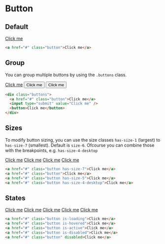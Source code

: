 ---
---

# Button

## Default

<div class="cleacss-demo">
  <a href="#" class="button">Click me</a>
</div>

```html
<a href="#" class="button">Click me</a>
```

## Group

You can group multiple buttons by using the `.buttons` class.

<div class="cleacss-demo">
  <div class="buttons">
    <a href="#" class="button">Click me</a>
    <input type="submit" value="Click me" />
    <button>Click me</button>
  </div>
</div>

```html
<div class="buttons">
  <a href="#" class="button">Click me</a>
  <input type="submit" value="Click me" />
  <button>Click me</button>
</div>
```

## Sizes

To modify button sizing, you can use the size classes `has-size-1` (largest) to `has-size-7` (smallest). Default is `size-6`. Ofcourse you can combine those with the breakpoints, e.g. `has-size-4-desktop`

<div class="cleacss-demo">
  <div class="buttons">
    <a href="#" class="button has-size-7">Click me</a>
    <a href="#" class="button">Click me</a>
    <a href="#" class="button has-size-5">Click me</a>
    <a href="#" class="button has-size-4-desktop">Click me</a>
  </div>
</div>

```html
<a href="#" class="button has-size-7">Click me</a>
<a href="#" class="button">Click me</a>
<a href="#" class="button has-size-5">Click me</a>
<a href="#" class="button has-size-4-desktop">Click me</a>
```

## States

<div class="cleacss-demo">
  <div class="buttons">
    <a href="#" class="button is-loading">Click me</a>
    <a href="#" class="button is-hovered">Click me</a>
    <a href="#" class="button is-active">Click me</a>
    <a href="#" class="button is-disabled">Click me</a>
    <a href="#" class="button" disabled>Click me</a>
  </div>
</div>

```html
<a href="#" class="button is-loading">Click me</a>
<a href="#" class="button is-hovered">Click me</a>
<a href="#" class="button is-active">Click me</a>
<a href="#" class="button is-disabled">Click me</a>
<a href="#" class="button" disabled>Click me</a>
```
